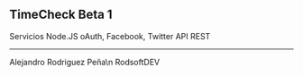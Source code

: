 TimeCheck Beta 1
-----------------
Servicios Node.JS 
oAuth, Facebook, Twitter
API REST 

----
Alejandro Rodriguez Peña\n
RodsoftDEV